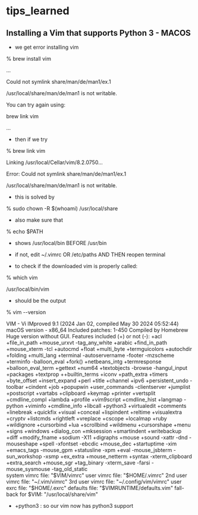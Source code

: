 # tips_learned

## Installing a Vim that supports Python 3 - MACOS
- we get error installing vim

% brew install vim

...

Could not symlink share/man/de/man1/ex.1

/usr/local/share/man/de/man1 is not writable.


You can try again using:

  brew link vim
  
...


- then if we try

% brew link vim

Linking /usr/local/Cellar/vim/8.2.0750... 

Error: Could not symlink share/man/de/man1/ex.1

/usr/local/share/man/de/man1 is not writable.

- this is solved by

% sudo chown -R $(whoami) /usr/local/share

- also make sure that

% echo $PATH

- shows /usr/local/bin BEFORE /usr/bin

- if not, edit ~/.vimrc OR /etc/paths AND THEN reopen terminal

- to check if the downloaded vim is properly called:

% which vim

/usr/local/bin/vim

- should be the output

% vim --version

VIM - Vi IMproved 9.1 (2024 Jan 02, compiled May 30 2024 05:52:44)
macOS version - x86_64
Included patches: 1-450
Compiled by Homebrew
Huge version without GUI.  Features included (+) or not (-):
+acl               +file_in_path      +mouse_urxvt       -tag_any_white
+arabic            +find_in_path      +mouse_xterm       -tcl
+autocmd           +float             +multi_byte        +termguicolors
+autochdir         +folding           +multi_lang        +terminal
-autoservername    -footer            -mzscheme          +terminfo
-balloon_eval      +fork()            +netbeans_intg     +termresponse
+balloon_eval_term +gettext           +num64             +textobjects
-browse            -hangul_input      +packages          +textprop
++builtin_terms    +iconv             +path_extra        +timers
+byte_offset       +insert_expand     +perl              +title
+channel           +ipv6              +persistent_undo   -toolbar
+cindent           +job               +popupwin          +user_commands
-clientserver      +jumplist          +postscript        +vartabs
+clipboard         +keymap            +printer           +vertsplit
+cmdline_compl     +lambda            +profile           +vim9script
+cmdline_hist      +langmap           -python            +viminfo
+cmdline_info      +libcall           +python3           +virtualedit
+comments          +linebreak         +quickfix          +visual
+conceal           +lispindent        +reltime           +visualextra
+cryptv            +listcmds          +rightleft         +vreplace
+cscope            +localmap          +ruby              +wildignore
+cursorbind        +lua               +scrollbind        +wildmenu
+cursorshape       +menu              +signs             +windows
+dialog_con        +mksession         +smartindent       +writebackup
+diff              +modify_fname      +sodium            -X11
+digraphs          +mouse             +sound             -xattr
-dnd               -mouseshape        +spell             -xfontset
-ebcdic            +mouse_dec         +startuptime       -xim
+emacs_tags        -mouse_gpm         +statusline        -xpm
+eval              -mouse_jsbterm     -sun_workshop      -xsmp
+ex_extra          +mouse_netterm     +syntax            -xterm_clipboard
+extra_search      +mouse_sgr         +tag_binary        -xterm_save
-farsi             -mouse_sysmouse    -tag_old_static    
   system vimrc file: "$VIM/vimrc"
     user vimrc file: "$HOME/.vimrc"
 2nd user vimrc file: "~/.vim/vimrc"
 3rd user vimrc file: "~/.config/vim/vimrc"
      user exrc file: "$HOME/.exrc"
       defaults file: "$VIMRUNTIME/defaults.vim"
  fall-back for $VIM: "/usr/local/share/vim"

- +python3 : so our vim now has python3 support

#
